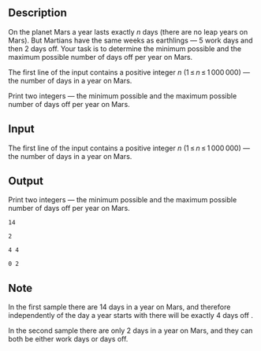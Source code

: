 ## Description

<div><p>On the planet Mars a year lasts exactly <span class="tex-span"><i>n</i></span> days (there are no leap years on Mars). But Martians have the same weeks as earthlings&nbsp;— 5 work days and then 2 days off. Your task is to determine the minimum possible and the maximum possible number of days off per year on Mars.</p></div><div class="input-specification"><p>The first line of the input contains a positive integer <span class="tex-span"><i>n</i></span> (<span class="tex-span">1 ≤ <i>n</i> ≤ 1 000 000</span>)&nbsp;— the number of days in a year on Mars.</p></div><div class="output-specification"><p>Print two integers&nbsp;— the minimum possible and the maximum possible number of days off per year on Mars.</p></div>

## Input

<p>The first line of the input contains a positive integer <span class="tex-span"><i>n</i></span> (<span class="tex-span">1 ≤ <i>n</i> ≤ 1 000 000</span>)&nbsp;— the number of days in a year on Mars.</p>

## Output

<p>Print two integers&nbsp;— the minimum possible and the maximum possible number of days off per year on Mars.</p>





```input1
14

```




```input2
2

```




```output1
4 4

```




```output2
0 2

```



## Note

<p>In the first sample there are <span class="tex-span">14</span> days in a year on Mars, and therefore independently of the day a year starts with there will be exactly <span class="tex-span">4</span> days off .</p><p>In the second sample there are only <span class="tex-span">2</span> days in a year on Mars, and they can both be either work days or days off.</p>
